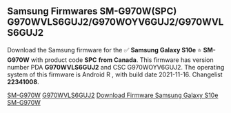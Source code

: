 <h2>Samsung Firmwares SM-G970W(SPC) G970WVLS6GUJ2/G970WOYV6GUJ2/G970WVLS6GUJ2</h2>
Download the Samsung firmware for the ✅ <strong>Samsung Galaxy S10e </strong> ⭐ <strong>SM-G970W</strong> with product code <strong>SPC</strong> <strong> from Canada</strong>. This firmware has version number PDA <strong>G970WVLS6GUJ2</strong> and CSC G970WOYV6GUJ2. The operating system of this firmware is Android R , with build date 2021-11-16. Changelist <strong>22341008</strong>.


[SM-G970W](https://samfirm.shop/samsung/model/SM-G970W)
[G970WVLS6GUJ2](https://samfirm.shop/samsung/pda/G970WVLS6GUJ2)
[Download Firmware Samsung Galaxy S10e SM-G970W](https://samfirm.shop/samsung/firmware/474571)
